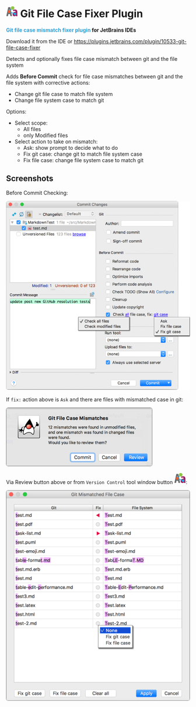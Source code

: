 # ![Fixer_icon@2x.png](resources/icons/Fixer_icon%402x.png) Git File Case Fixer Plugin

**<span style="color:#30A0D8;">Git file case mismatch fixer plugin</span> for JetBrains IDEs**

Download it from the IDE or https://plugins.jetbrains.com/plugin/10533-git-file-case-fixer

Detects and optionally fixes file case mismatch between git and the file system

Adds **Before Commit** check for file case mismatches between git and the file system
with corrective actions:

* Change git file case to match file system
* Change file system case to match git

Options:

* Select scope:
  * All files
  * only Modified files
* Select action to take on mismatch:
  * Ask: show prompt to decide what to do
  * Fix git case: change git to match file system case
  * Fix file case: change file system case to match git

## Screenshots

Before Commit Checking: 

![ScreenShot_CommitDialog.png](assets/images/ScreenShot_CommitDialog.png)

If `fix:` action above is `Ask` and there are files with mismatched case in git:

![ScreenShot_CommitMismatchFound.png](assets/images/ScreenShot_CommitMismatchFound.png)  

Via Review button above or from `Version Control` tool window button
![Fixer_icon.png](resources/icons/Fixer_icon%402x.png):

![ScreenShot_ShowMismatchesDialog.png](assets/images/ScreenShot_ShowMismatchesDialog.png)

